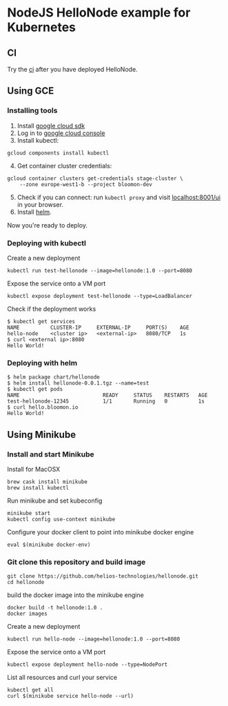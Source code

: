 # NodeJS HelloNode example for Kubernetes

## CI

Try the [ci](/ci) after you have deployed HelloNode.

## Using GCE

### Installing tools

1. Install [google cloud sdk](https://cloud.google.com/sdk/downloads)
2. Log in to [google cloud console](https://console.cloud.google.com/home/dashboard?project=bloomon-dev)
3. Install kubectl:
```console
gcloud components install kubectl
```
4. Get container cluster credentials:
```console
gcloud container clusters get-credentials stage-cluster \
    --zone europe-west1-b --project bloomon-dev
```
5. Check if you can connect: run `kubectl proxy` and visit [localhost:8001/ui](http://localhost:8001/ui) in your browser.
6. Install [helm](https://github.com/kubernetes/helm/blob/master/docs/install.md).

Now you're ready to deploy.

### Deploying with kubectl

Create a new deployment

```console
kubectl run test-hellonode --image=hellonode:1.0 --port=8080
```

Expose the service onto a VM port

```console
kubectl expose deployment test-hellonode --type=LoadBalancer
```

Check if the deployment works

```console
$ kubectl get services
NAME          CLUSTER-IP     EXTERNAL-IP     PORT(S)    AGE
hello-node    <cluster ip>   <external-ip>   8080/TCP   1s
$ curl <external ip>:8080
Hello World!
```

### Deploying with helm

```console
$ helm package chart/hellonode
$ helm install hellonode-0.0.1.tgz --name=test
$ kubectl get pods
NAME                           READY     STATUS    RESTARTS   AGE
test-hellonode-12345           1/1       Running   0          1s
$ curl hello.bloomon.io
Hello World!
```

## Using Minikube

### Install and start Minikube

Install for MacOSX
```console
brew cask install minikube
brew install kubectl
```

Run minikube and set kubeconfig
```console
minikube start
kubectl config use-context minikube
```

Configure your docker client to point into minikube docker engine
```console
eval $(minikube docker-env)
```

### Git clone this repository and build image

```console
git clone https://github.com/helios-technologies/hellonode.git
cd hellonode
```

build the docker image into the minikube engine
```console
docker build -t hellonode:1.0 .
docker images
```

Create a new deployment
```console
kubectl run hello-node --image=hellonode:1.0 --port=8080
```

Expose the service onto a VM port
```console
kubectl expose deployment hello-node --type=NodePort
```

List all resources and curl your service
```console
kubectl get all
curl $(minikube service hello-node --url)
```

